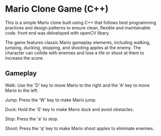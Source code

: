 
# Mario Clone Game (C++)
This is a simple Mario clone built using C++ that follows best programming practices and design patterns to ensure clean, flexible
 and maintainable code. front end was delveloped with openCV libary.
 
The game features classic Mario gameplay elements, including walking, jumping, ducking, stopping, and shooting apples at the enemy. The character can collide with enemies and lose a life or shoot at them to increase the score.

## Gameplay
Walk: Use the 'D' key to move Mario to the right and the 'A' key to move Mario to the left.

Jump: Press the 'W' key to make Mario jump.

Duck: Hold the 'S' key to make Mario duck and avoid obstacles.

Stop: Press the 'a' to stop.

Shoot: Press the 'q' key to make Mario shoot apples to eliminate enemies.

<!-- You should download opencv DLLs from here:
https://finealgscom-my.sharepoint.com/:f:/g/personal/fine_finealgs_com/EpvvE1VN9upAqEVfDaOgKAEB-XlA9uYfA2O8BoNdQTLAcg?e=Sdt3dH
and place them under OpenCV_451/bin folder -->
